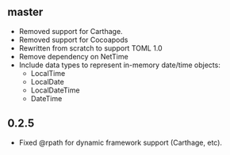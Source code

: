 ## master

- Removed support for Carthage.
- Removed support for Cocoapods
- Rewritten from scratch to support TOML 1.0
- Remove dependency on NetTime
- Include data types to represent in-memory date/time objects:
  - LocalTime
  - LocalDate
  - LocalDateTime
  - DateTime

## 0.2.5

- Fixed @rpath for dynamic framework support (Carthage, etc).
